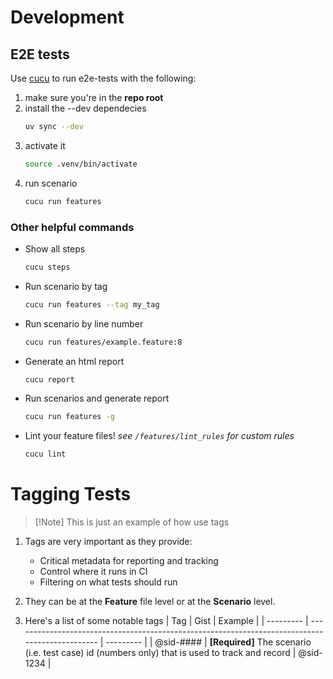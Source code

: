 <!-- your project readme here -->

# Development
## E2E tests
Use [cucu](https://pypi.org/project/cucu/) to run e2e-tests with the following:
1. make sure you're in the **repo root**
2. install the --dev dependecies
    ```sh
    uv sync --dev
    ```
3. activate it
    ```sh
    source .venv/bin/activate
    ```
4. run scenario
    ```sh
    cucu run features
    ```

### Other helpful commands

- Show all steps
    ```sh
    cucu steps
    ```
- Run scenario by tag
    ```sh
    cucu run features --tag my_tag
    ```
- Run scenario by line number
    ```sh
    cucu run features/example.feature:8
    ```
- Generate an html report
    ```sh
    cucu report
    ```
- Run scenarios and generate report
    ```sh
    cucu run features -g
    ```
- Lint your feature files!
    _see `/features/lint_rules` for custom rules_
    ```sh
    cucu lint
    ```

# Tagging Tests

> [!Note] This is just an example of how use tags

1. Tags are very important as they provide:

   - Critical metadata for reporting and tracking
   - Control where it runs in CI
   - Filtering on what tests should run

2. They can be at the **Feature** file level or at the **Scenario** level.

3. Here's a list of some notable tags
   | Tag       | Gist                                                                                            | Example   |
   | --------- | ----------------------------------------------------------------------------------------------- | --------- |
   | @sid-#### | **[Required]** The scenario (i.e. test case) id (numbers only) that is used to track and record | @sid-1234 |
